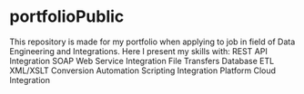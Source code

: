 # portfolioPublic
This repository is made for my portfolio when applying to job in field of Data Engineering and Integrations.  Here I present my skills with:      REST API Integration     SOAP Web Service Integration     File Transfers     Database ETL     XML/XSLT Conversion     Automation Scripting     Integration Platform   Cloud Integration
